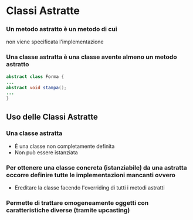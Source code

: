 # Classi Astratte

### Un metodo astratto è un metodo di cui
non viene specificata l'implementazione

### Una classe astratta è una classe avente **almeno un metodo astratto**


```java
abstract class Forma {
...
abstract void stampa();
...
}
```

## Uso delle Classi Astratte

### Una classe astratta
* È una classe non completamente definita
* Non può essere istanziata

### Per ottenere una classe concreta (istanziabile) da una astratta occorre definire tutte le implementazioni mancanti ovvero
* Ereditare la classe facendo l'overriding di tutti i metodi astratti

### Permette di trattare omogeneamente oggetti con caratteristiche diverse (tramite upcasting)